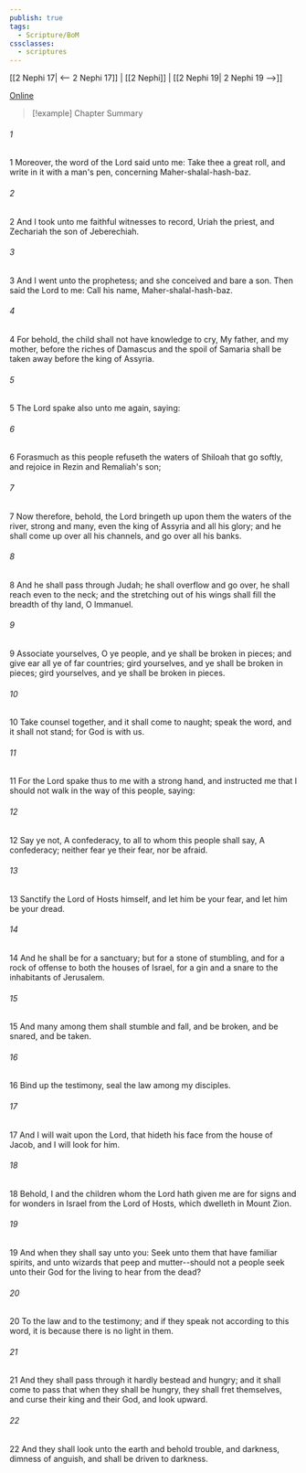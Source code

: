 ```yaml
---
publish: true
tags:
  - Scripture/BoM
cssclasses:
  - scriptures
---
```

[[2 Nephi 17| <-- 2 Nephi 17]] | [[2 Nephi]] | [[2 Nephi 19| 2 Nephi 19 -->]]

[Online](https://churchofjesuschrist.org/study/scriptures/bofm/2-ne/18?lang=eng)

>[!example] Chapter Summary
>
###### 1
1 Moreover, the word of the Lord said unto me: Take thee a great roll, and write in it with a man's pen, concerning Maher-shalal-hash-baz.
###### 2
2 And I took unto me faithful witnesses to record, Uriah the priest, and Zechariah the son of Jeberechiah.
###### 3
3 And I went unto the prophetess; and she conceived and bare a son. Then said the Lord to me: Call his name, Maher-shalal-hash-baz.
###### 4
4 For behold, the child shall not have knowledge to cry, My father, and my mother, before the riches of Damascus and the spoil of Samaria shall be taken away before the king of Assyria.
###### 5
5 The Lord spake also unto me again, saying:
###### 6
6 Forasmuch as this people refuseth the waters of Shiloah that go softly, and rejoice in Rezin and Remaliah's son;
###### 7
7 Now therefore, behold, the Lord bringeth up upon them the waters of the river, strong and many, even the king of Assyria and all his glory; and he shall come up over all his channels, and go over all his banks.
###### 8
8 And he shall pass through Judah; he shall overflow and go over, he shall reach even to the neck; and the stretching out of his wings shall fill the breadth of thy land, O Immanuel.
###### 9
9 Associate yourselves, O ye people, and ye shall be broken in pieces; and give ear all ye of far countries; gird yourselves, and ye shall be broken in pieces; gird yourselves, and ye shall be broken in pieces.
###### 10
10 Take counsel together, and it shall come to naught; speak the word, and it shall not stand; for God is with us.
###### 11
11 For the Lord spake thus to me with a strong hand, and instructed me that I should not walk in the way of this people, saying:
###### 12
12 Say ye not, A confederacy, to all to whom this people shall say, A confederacy; neither fear ye their fear, nor be afraid.
###### 13
13 Sanctify the Lord of Hosts himself, and let him be your fear, and let him be your dread.
###### 14
14 And he shall be for a sanctuary; but for a stone of stumbling, and for a rock of offense to both the houses of Israel, for a gin and a snare to the inhabitants of Jerusalem.
###### 15
15 And many among them shall stumble and fall, and be broken, and be snared, and be taken.
###### 16
16 Bind up the testimony, seal the law among my disciples.
###### 17
17 And I will wait upon the Lord, that hideth his face from the house of Jacob, and I will look for him.
###### 18
18 Behold, I and the children whom the Lord hath given me are for signs and for wonders in Israel from the Lord of Hosts, which dwelleth in Mount Zion.
###### 19
19 And when they shall say unto you: Seek unto them that have familiar spirits, and unto wizards that peep and mutter--should not a people seek unto their God for the living to hear from the dead?
###### 20
20 To the law and to the testimony; and if they speak not according to this word, it is because there is no light in them.
###### 21
21 And they shall pass through it hardly bestead and hungry; and it shall come to pass that when they shall be hungry, they shall fret themselves, and curse their king and their God, and look upward.
###### 22
22 And they shall look unto the earth and behold trouble, and darkness, dimness of anguish, and shall be driven to darkness.



